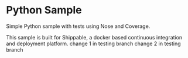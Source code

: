 Python Sample
=====================

Simple Python sample with tests using Nose and Coverage.

This sample is built for Shippable, a docker based continuous integration and deployment platform.
change 1 in testing branch
change 2 in testing branch
